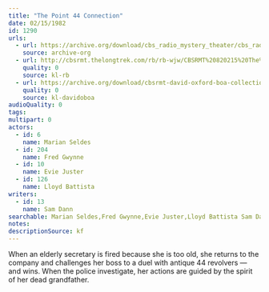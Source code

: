 ```yaml
---
title: "The Point 44 Connection"
date: 02/15/1982
id: 1290
urls: 
  - url: https://archive.org/download/cbs_radio_mystery_theater/cbs_radio_mystery_theater-1251-1300.zip/cbs_radio_mystery_theater-1251-1300%2Fcbsrmt_1290_the_44_connection.mp3
    source: archive-org
  - url: http://cbsrmt.thelongtrek.com/rb/rb-wjw/CBSRMT%20820215%20The%2044%20Connection_wjw.mp3
    quality: 0
    source: kl-rb
  - url: https://archive.org/download/cbsrmt-david-oxford-boa-collection/CBSRMT-820215-1290-The-.44-Connection-(32-22)-[2007]-{BoA}.mp3
    quality: 0
    source: kl-davidoboa
audioQuality: 0
tags: 
multipart: 0
actors:  
  - id: 6
    name: Marian Seldes  
  - id: 204
    name: Fred Gwynne  
  - id: 10
    name: Evie Juster  
  - id: 126
    name: Lloyd Battista
writers:  
  - id: 13
    name: Sam Dann
searchable: Marian Seldes,Fred Gwynne,Evie Juster,Lloyd Battista Sam Dann
notes: 
descriptionSource: kf
---
```

When an elderly secretary is fired because she is too old, she returns to the company and challenges her boss to a duel with antique 44 revolvers — and wins. When the police investigate, her actions are guided by the spirit of her dead grandfather.